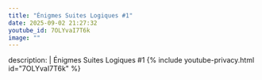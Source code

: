 ```yaml
---
title: "Énigmes Suites Logiques #1"
date: 2025-09-02 21:27:32 
youtube_id: 7OLYvaI7T6k
image: ""
---
```

description: |
  Énigmes Suites Logiques #1
{% include youtube-privacy.html id="7OLYvaI7T6k" %}
